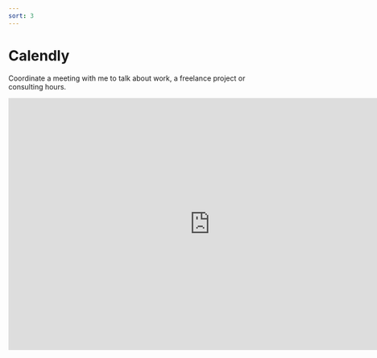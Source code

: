 ```yaml
---
sort: 3
---
```


# Calendly

Coordinate a meeting with me to talk about work, a freelance project or consulting hours.

<embed src="https://calendly.com/max-florentin/30min" style="width:800px; height: 500px;">
